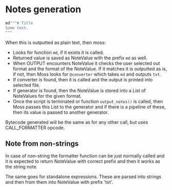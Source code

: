 # Notes generation

```py
md"""# Title
Some text.
"""
```

When this is outputted as plain text, then moss:
* Looks for function `md`, if it exists it is called.
* Returned value is saved as NoteValue with the prefix `md` as well.
* When OUTPUT encounters NoteValue it checks the user selected out format and
  the format of the NoteValue. If it matches it is outputted as is, if not, then
  Moss looks for `@converter` which takes `md` and outputs `txt`.
* If converter is found, then it is called and the output is printed into
  selected file.
* If generator is found, then the NoteValue is stored into a List of NoteValues
  for the given format.
* Once the script is terminated or function `output_notes()` is called, then
  Moss passes this List to the generator and if there is a pipeline of these,
  then its value is passed to another generator.

Bytecode generated will be the same as for any other call, but uses
CALL_FORMATTER opcode.

## Note from non-strings

In case of non-string the formatter function can be just normally called
and it is expected to return NoteValue with correct prefix and then it
works as the string note.

The same goes for standalone expressions. These are parsed into strings
and then from them into NoteValue with prefix 'txt'.
